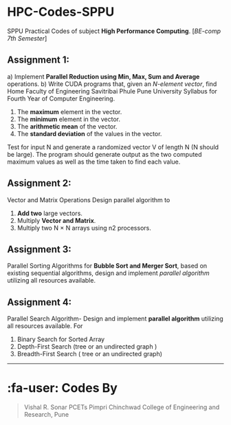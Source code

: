 # HPC-Codes-SPPU
SPPU Practical Codes of subject **High Performance Computing**. [*BE-comp 7th Semester*]


## Assignment 1:
a) Implement **Parallel Reduction using Min, Max, Sum and Average** operations.
b) Write CUDA programs that, given an *N-element vector*, find Home Faculty of Engineering Savitribai Phule Pune University Syllabus for Fourth Year of Computer Engineering.
1. The **maximum** element in the vector.
2. The **minimum** element in the vector.
3. The **arithmetic mean** of the vector.
4. The **standard deviation** of the values in the vector.

Test for input N and generate a randomized vector V of length N (N should be large). The program should generate output as the two computed maximum values as well as the time taken to find each value.

## Assignment 2:
Vector and Matrix Operations Design parallel algorithm to
1. **Add two** large vectors.
2. Multiply **Vector and Matrix**.
3. Multiply two N × N arrays using n2 processors.

## Assignment 3:
Parallel Sorting Algorithms for **Bubble Sort and Merger Sort**, based on existing sequential algorithms, design and implement *parallel algorithm* utilizing all resources available.

## Assignment 4:
Parallel Search Algorithm- 
Design and implement **parallel algorithm** utilizing all resources available. For 
1. Binary Search for Sorted Array
2. Depth-First Search (tree or an undirected graph ) 
3. Breadth-First Search ( tree or an undirected graph) 


------------


 # :fa-user: Codes By 
> Vishal R. Sonar
      PCETs Pimpri Chinchwad College of Engineering and Research, Pune

